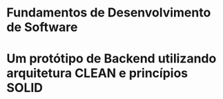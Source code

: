 # Fundamentos de Desenvolvimento de Software

# Um protótipo de Backend utilizando arquitetura CLEAN e princípios SOLID
